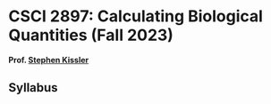 # CSCI 2897: Calculating Biological Quantities (Fall 2023) 
__Prof. [Stephen Kissler](mailto:stephen.kissler@colorado.edu)__

## Syllabus 

